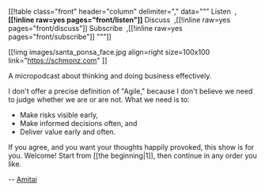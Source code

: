 [[!table class="front" header="column" delimiter="," data="""
Listen&nbsp;&nbsp;,<strong>[[!inline raw=yes pages="front/listen"]]</strong>
Discuss&nbsp;&nbsp;,[[!inline raw=yes pages="front/discuss"]]
Subscribe&nbsp;&nbsp;,[[!inline raw=yes pages="front/subscribe"]]
"""]]

[[!img
images/santa_ponsa_face.jpg
align=right
size=100x100
link="https://schmonz.com"
]]

A micropodcast about thinking and doing business effectively.

I don't offer a precise definition of "Agile," because I don't
believe we need to judge whether we are or are not.
What we need is to:

- Make risks visible early,
- Make informed decisions often, and
- Deliver value early and often.

If you agree, and you want your thoughts happily provoked, this show is
for you.
Welcome!
Start from [[the beginning|1]],
then continue in any order you like.

-- [Amitai](https://schmonz.com)
